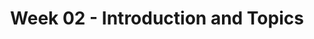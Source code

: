 ---
layout: single_embed_slide
title: "Week 02 - Introduction and Topics"
presentation_id: NyGJzM
canonical_url: /presentations/NyGJzM/
slides:
  - slide_name: ../deck-3507-large-0.jpeg
    slide_thumbnail: ../deck-3507-thumb-0.jpeg
    slide_text: >
      H O W W E S TA R T R E S E A R C H INTRODUCTIONS & TOPICS Broad FUNNEL Specific TEACHER TERM Fall 2019 SOWK 459 Jacob Campbell, LICSW Heritage University

  - slide_name: ../deck-3507-large-1.jpeg
    slide_thumbnail: ../deck-3507-thumb-1.jpeg
    slide_text: >
      AGENDA • Getting started with research methods and ideas for writing • How to determine our research topic • Steps in writing an introduction • Using a rubric to assess the introduction Jacob Campbell, LICSW at Heritage University Fall 2019 SOWK 459 Introductions & Topics

  - slide_name: ../deck-3507-large-2.jpeg
    slide_thumbnail: ../deck-3507-thumb-2.jpeg
    slide_text: >
      YOU MUST BE NEW HERE

  - slide_name: ../deck-3507-large-3.jpeg
    slide_thumbnail: ../deck-3507-thumb-3.jpeg
    slide_text: >
      WHY RESEARCH Part of our everyday lives Competent and ethical practices Better Consumer of Information (DeCarlo, 2018) Jacob Campbell, LICSW at Heritage University Fall 2019 SOWK 459 Introductions & Topics

  - slide_name: ../deck-3507-large-4.jpeg
    slide_thumbnail: ../deck-3507-thumb-4.jpeg
    slide_text: >
      I N A C A D E M I C PA P E R S , Y O U PRETTY MUCH NEED TO CITE EVERYTHING E X C E P T: • Historical overviews • Your own ideas or findings • Conclusions (drawn from previously cited work) • Common knowledge Jacob Campbell, LICSW at Heritage University Fall 2019 SOWK 459 Introductions & Topics

  - slide_name: ../deck-3507-large-5.jpeg
    slide_thumbnail: ../deck-3507-thumb-5.jpeg
    slide_text: >
      Broad FUNNEL Specific Jacob Campbell, LICSW at Heritage University Fall 2019 SOWK 459 Introductions & Topics

  - slide_name: ../deck-3507-large-6.jpeg
    slide_thumbnail: ../deck-3507-thumb-6.jpeg
    slide_text: >
      CRITERIA FOR A GOOD TOPIC Currency: It’s relevant today and is being discussed in the field Controversy: There is some debate about the issue (i.e., not everyone agrees) Verifiability: It’s something that can be documented and/or measured Focus: Not to broad and not too general (Alderman, 2014) Jacob Campbell, LICSW at Heritage University Fall 2019 SOWK 459 Introductions & Topics

  - slide_name: ../deck-3507-large-7.jpeg
    slide_thumbnail: ../deck-3507-thumb-7.jpeg
    slide_text: >
      CHOOSING A TOPIC • Where you will be doing your practicum at • What populations you are most interested in • Social work topics you are interested in Jacob Campbell, LICSW at Heritage University Fall 2019 SOWK 459 Introductions & Topics

  - slide_name: ../deck-3507-large-8.jpeg
    slide_thumbnail: ../deck-3507-thumb-8.jpeg
    slide_text: >
      WRITING THE INTRODUCTION BRIEF DESCRIPTION/DEFINITION/OVERVIEW OF TOPIC Domestic violence refers to any aggressive behavior within the home or between people who reside together. While many people imagine domestic violence as occurring between romantic partners (such as married or cohabitating couples), it can also involve other family members, such as parents and their children. Jacob Campbell, LICSW at Heritage University Fall 2019 SOWK 459 Introductions & Topics

  - slide_name: ../deck-3507-large-9.jpeg
    slide_thumbnail: ../deck-3507-thumb-9.jpeg
    slide_text: >
      WRITING THE INTRODUCTION E X P L A N AT I O N O F P R E V A L E N C E / I M PA C T N AT I O N A L LY, S TAT E W I D E , A N D L O C A L LY Each year, approximately 4.8 million women and 2.9 million men are victims of intimate partner violence (CDC, 2016). Washington State numbers parallel these trends, with 1 in 10 Washingtonians reporting having been a victim of or witness to domestic violence in the past year (Washington State Department of Health, n.d.). In Yakima County, injuries from domestic violence are the third most common reason 18-24 year old women visit the ER (Schillreff, 2017). Jacob Campbell, LICSW at Heritage University Fall 2019 SOWK 459 Introductions & Topics

  - slide_name: ../deck-3507-large-10.jpeg
    slide_thumbnail: ../deck-3507-thumb-10.jpeg
    slide_text: >
      WRITING THE INTRODUCTION S TAT E M E N T O F S I G N I F I C A N C E T H AT A N S W E R S THE QUESTION, WHY SHOULD THE READER CARE? Domestic violence leaves many scars and can cost society greatly. In Yakima County, the costs associated with ER visits alone total over $3 million dollars a year (Schillreff, 2017). However, very little is known about what interventions are most successful with Latino families in our area. This study hopes to fill that knowledge gap. Jacob Campbell, LICSW at Heritage University Fall 2019 SOWK 459 Introductions & Topics

  - slide_name: ../deck-3507-large-11.jpeg
    slide_thumbnail: ../deck-3507-thumb-11.jpeg
    slide_text: >
      STEP 1: DEFINE YOUR GENERAL TOPIC Jacob Campbell, LICSW at Heritage University Fall 2019 SOWK 459 Introductions & Topics

  - slide_name: ../deck-3507-large-12.jpeg
    slide_thumbnail: ../deck-3507-thumb-12.jpeg
    slide_text: >
      DEFINE YOUR TOPIC SUICIDE IS… CHILD ABUSE REFERS TO… DOMESTIC VIOLENCE IS… Native American retention refers to a university’s efforts to keep Native American students enrolled from one year until the next so they can ultimately complete their degrees. Jacob Campbell, LICSW at Heritage University Fall 2019 SOWK 459 Introductions & Topics

  - slide_name: ../deck-3507-large-13.jpeg
    slide_thumbnail: ../deck-3507-thumb-13.jpeg
    slide_text: >
      STEP 2: EXPLAIN HOW BIG THE PROBLEM IS Jacob Campbell, LICSW at Heritage University Fall 2019 SOWK 459 Introductions & Topics

  - slide_name: ../deck-3507-large-14.jpeg
    slide_thumbnail: ../deck-3507-thumb-14.jpeg
    slide_text: >
      EXPLAIN HOW BIG THE PROBLEM IS U S I N G S TAT I S T I C S Nationally… In Washington State… In Tri-Cities… Jacob Campbell, LICSW at Heritage University Fall 2019 SOWK 459 Introductions & Topics

  - slide_name: ../deck-3507-large-15.jpeg
    slide_thumbnail: ../deck-3507-thumb-15.jpeg
    slide_text: >
      EXPLAIN HOW BIG THE P R O B L E M I S U S I N G S TAT I S T I C S EXAMPLE BY JULIE SCHILLREFF Native American students in the United States have the lowest six-year completion rate (41%) of any US ethnic group (NCES, 2016e) and are the least likely to earn a bachelor’s degree in their lifetime (NCES, 2016a). However, Native students in Washington State are out-performing their national peers in terms of college completion. At public universities, for example, 29% of Native students graduate in four years and 53% graduate within six years. At Heritage University, however, the six-year completion rate for Native American students (0%) falls well below state (45%) and national (48%) averages for this population (Chronicle of Higher Education, nd). Jacob Campbell, LICSW at Heritage University Fall 2019 SOWK 459 Introductions & Topics

  - slide_name: ../deck-3507-large-16.jpeg
    slide_thumbnail: ../deck-3507-thumb-16.jpeg
    slide_text: >
      EXPLAIN HOW BIG THE P R O B L E M I S U S I N G S TAT I S T I C S EXAMPLE BY JULIE SCHILLREFF Native American students in the United States have the lowest six-year completion rate (41%) of any US ethnic group (NCES, 2016e) and are the least likely to earn a bachelor’s degree in their lifetime (NCES, 2016a). However, Native students in Washington State are out-performing their national peers in terms of college completion. At public universities, for I NNative T R O D Ustudents C E T O P I Cgraduate N AT I O N A LY example, 29% of inL four years and 53% graduate within six years. At Heritage University, however, the six-year completion rate for Native American students (0%) falls well below state (45%) and national (48%) averages for this population (Chronicle of Higher Education, nd). Jacob Campbell, LICSW at Heritage University Fall 2019 SOWK 459 Introductions & Topics

  - slide_name: ../deck-3507-large-17.jpeg
    slide_thumbnail: ../deck-3507-thumb-17.jpeg
    slide_text: >
      EXPLAIN HOW BIG THE P R O B L E M I S U S I N G S TAT I S T I C S EXAMPLE BY JULIE SCHILLREFF Native American students in the United States have the lowest six-year completion rate (41%) of any US ethnic group (NCES, I N T R O D U C E T O P I C AT 2016e)T Hand are the least likely to earn a bachelor’s degree in E S TAT E L E V E L their lifetime (NCES, 2016a). However, Native students in Washington State are out-performing their national peers in terms of college completion. At public universities, for example, 29% of Native students graduate in four years and 53% graduate within six years. At Heritage University, however, the six-year completion rate for Native American students (0%) falls well below state (45%) and national (48%) averages for this population (Chronicle of Higher Education, nd). Jacob Campbell, LICSW at Heritage University Fall 2019 SOWK 459 Introductions & Topics

  - slide_name: ../deck-3507-large-18.jpeg
    slide_thumbnail: ../deck-3507-thumb-18.jpeg
    slide_text: >
      EXPLAIN HOW BIG THE P R O B L E M I S U S I N G S TAT I S T I C S EXAMPLE BY JULIE SCHILLREFF Native American students in the United States have the lowest six-year completion rate (41%) of any US ethnic group (NCES, 2016e) and are the least likely to earn a bachelor’s degree in NTRODU C E T O P I CNative AT their lifetime (NCES, I2016a). However, students in THE LOCAL LEVEL Washington State are out-performing their national peers in terms of college completion. At public universities, for example, 29% of Native students graduate in four years and 53% graduate within six years. At Heritage University, however, the six-year completion rate for Native American students (0%) falls well below state (45%) and national (48%) averages for this population (Chronicle of Higher Education, nd). Jacob Campbell, LICSW at Heritage University Fall 2019 SOWK 459 Introductions & Topics

  - slide_name: ../deck-3507-large-19.jpeg
    slide_thumbnail: ../deck-3507-thumb-19.jpeg
    slide_text: >
      S T E P 3 : S TAT E Y O U R SPECIFIC TOPIC Jacob Campbell, LICSW at Heritage University Fall 2019 SOWK 459 Introductions & Topics

  - slide_name: ../deck-3507-large-20.jpeg
    slide_thumbnail: ../deck-3507-thumb-20.jpeg
    slide_text: >
      S TAT E Y O U R S P E C I F I C T O P I C I N O N E SENTENCE T H I S S T U D Y W I L L L O O K AT… This study will look at the impact of first-year seminars on Native American student retention at Heritage University. Jacob Campbell, LICSW at Heritage University Fall 2019 SOWK 459 Introductions & Topics

  - slide_name: ../deck-3507-large-21.jpeg
    slide_thumbnail: ../deck-3507-thumb-21.jpeg
    slide_text: >
      STEP 4: EXPLAIN WHY THIS STUDY I S I M P O R TA N T ( S I G N I F I C A N C E ) Jacob Campbell, LICSW at Heritage University Fall 2019 SOWK 459 Introductions & Topics

  - slide_name: ../deck-3507-large-22.jpeg
    slide_thumbnail: ../deck-3507-thumb-22.jpeg
    slide_text: >
      SIGNIFICANCE THIS STUDY IS SIGNIFICANT BECAUSE… This study is significant because it has the potential to increase completion rates among Native American students of Heritage University. Heritage students represent the New Majority—low-income, first generation, Native American and Latino college students—and while they arrive with dreams of completing a degree, most fail to do so. By helping us better understand what factors contribute to Native American retention, we can ensure that more Native American student earn degrees. Jacob Campbell, LICSW at Heritage University Fall 2019 SOWK 459 Introductions & Topics

  - slide_name: ../deck-3507-large-23.jpeg
    slide_thumbnail: ../deck-3507-thumb-23.jpeg
    slide_text: >
      STEP 5: PUT IT ALL TOGETHER Jacob Campbell, LICSW at Heritage University Fall 2019 SOWK 459 Introductions & Topics

  - slide_name: ../deck-3507-large-24.jpeg
    slide_thumbnail: ../deck-3507-thumb-24.jpeg
    slide_text: >
      Native American retention refers to a university’s efforts to keep Native American students enrolled from one year until the next so they can ultimately complete their degrees. Native American students in the United States have the lowest sixyear completion rate (41%) of any US ethnic group (NCES, 2016e) and are the least likely to earn a bachelor’s degree in their lifetime (NCES, 2016a). However, Native students in Washington State are out-performing their national peers in terms of college completion. At public universities, for example, 29% of Native students graduate in four years and 53% graduate within six years. At Heritage University, however, the six-year completion rate for Native American students (0%) falls well below state (45%) and national (48%) averages for this population (Chronicle of Higher Education, nd). This study will look at the impact of first-year seminars on Native American student retention at Heritage University. This study is significant because it has the potential to increase completion rates among Native American students of Heritage University. Heritage students represent the New Majority—low-income, first generation, Native American and Latino college students—and while they arrive with dreams of completing a degree, most fail to do so. By helping us better understand what factors contribute to Native American retention, we can ensure that more Native American student earn degrees. Jacob Campbell, LICSW at Heritage University Fall 2019 SOWK 459 Introductions & Topics

  - slide_name: ../deck-3507-large-25.jpeg
    slide_thumbnail: ../deck-3507-thumb-25.jpeg
    slide_text: >
      S TA R T Y O U R O W N INTRODUCTION P U T T H E P E N T O PA P E R … Jacob Campbell, LICSW at Heritage University Fall 2019 SOWK 459 Introductions & Topics

  - slide_name: ../deck-3507-large-26.jpeg
    slide_thumbnail: ../deck-3507-thumb-26.jpeg
    slide_text: >
      RUBRIC - INTRODUCTION INTRODUCING TOPIC FRAMING TOPIC CONVEYING SIGNIFICANCE OF TOPIC CSWE PRACTICE B E H AV I O R INITIAL EMERGING DEVELOPED H I G H LY DEVELOPED Topic Is Introduced Topic Is Weakly Introduced Topic Is Adequately Introduced Topic Is Clearly Introduced No Attempt At Framing Is Evident Topic Is Framed Either Nationally, At The State Level, Or Locally Topic Is Framed Nationally And/Or At The State Level And Locally Topic Is Framed Nationally, At The State Level, And Locally The Significance Of The Significance Of The Topic Is Weakly The Topic Is Not Conveyed To The Conveyed Reader The SIgnificance Of The Significance Of The Topic Is The Topic Is Clearly Adequately Conveyed To The Conveyed To The Reader Reader A P P LY C R I T I C A L T H I N K I N G T O E N G A G E I N A N A LY S I S O F Q U A N T I TAT I V E A N D Q U A L I TAT I V E RESEARCH METHODS AND RESEARCH FINDINGS. Jacob Campbell, LICSW at Heritage University Fall 2019 SOWK 459 Introductions & Topics

  - slide_name: ../deck-3507-large-27.jpeg
    slide_thumbnail: ../deck-3507-thumb-27.jpeg
    slide_text: >
      Recently, the F.B.I. and other local government agencies have become particularly watchful of international criminal organizations, which drew their origins from domestic street gangs. Two, in particular, have expanded their status toward that of transnational criminal organizations. They are the Eighteenth Street gang (Calle Dieciocho) and the Mara Salvatrucha gang. Both are originally from Los Angeles, California, an area most commonly known as the Pico-Union area. But today, “cliques” (subsets of member gangs) can now be found anywhere between the U.S., Mexico, and Central America (Vigil, 1998, p.92). This expansion has resulted, predominantly because of immigrant deportation, but also due to the gangs’ recruitment policies and drug smuggling activities. The sudden growth of these local street gangs into global networks continues to undermine authorities as to their power and most importantly, the infrastructure within the gangs. The consequences which may result from this power growth lie anywhere between an increase of narcotics trafficking, to the creation of another global terrorist threat. In order to decipher future consequences of these gangs, further analysis must be made as to how they once began. Jacob Campbell, LICSW at Heritage University Fall 2019 SOWK 459 Introductions & Topics

  - slide_name: ../deck-3507-large-28.jpeg
    slide_thumbnail: ../deck-3507-thumb-28.jpeg
    slide_text: >
      Recently, the F.B.I. and other local government agencies have become particularly watchful of international criminal organizations, which drew their origins from domestic street gangs. Two, in particular, have expanded their status toward that of transnational criminal organizations. They are the Eighteenth Street gang (Calle Dieciocho) and the Mara Salvatrucha gang. Both are originally from Los Angeles, California, an area most commonly known as the Pico-Union area. But today, “cliques” (subsets of member gangs) can now be found anywhere between the U.S., Mexico, and Central America (Vigil, 1998, p.92). This expansion has resulted, predominantly because of immigrant deportation, but also due to the gangs’ recruitment policies and drug smuggling activities. The sudden growth of these local street gangs into global networks continues to undermine authorities as to their power and most importantly, the infrastructure within the gangs. The consequences which may result from this power growth lie anywhere between an increase of narcotics trafficking, to the creation of another global terrorist threat. In order to decipher future consequences of these gangs, further analysis must be made as to how they once began. Jacob Campbell, LICSW at Heritage University Fall 2019 SOWK 459 Introductions & Topics

  - slide_name: ../deck-3507-large-29.jpeg
    slide_thumbnail: ../deck-3507-thumb-29.jpeg
    slide_text: >
      RUBRIC - INTRODUCTION INITIAL INTRODUCING Topic Is Introduced TOPIC EMERGING DEVELOPED H I G H LY DEVELOPED Topic Is Weakly Introduced Topic Is Adequately Introduced Topic Is Clearly Introduced Jacob Campbell, LICSW at Heritage University Fall 2019 SOWK 459 Introductions & Topics

  - slide_name: ../deck-3507-large-30.jpeg
    slide_thumbnail: ../deck-3507-thumb-30.jpeg
    slide_text: >
      Recently, the F.B.I. and other local government agencies have become particularly watchful of international criminal organizations, which drew their origins from domestic street gangs. Two, in particular, have expanded their status toward that of transnational criminal organizations. They are the Eighteenth Street gang (Calle Dieciocho) and the Mara Salvatrucha gang. Both are originally from Los Angeles, California, an area most commonly known as the Pico-Union area. But today, “cliques” (subsets of member gangs) can now be found anywhere between the U.S., Mexico, and Central America (Vigil, 1998, p.92). This expansion has resulted, predominantly because of immigrant deportation, but also due to the gangs’ recruitment policies and drug smuggling activities. The sudden growth of these local street gangs into global networks continues to undermine authorities as to their power and most importantly, the infrastructure within the gangs. The consequences which may result from this power growth lie anywhere between an increase of narcotics trafficking, to the creation of another global terrorist threat. In order to decipher future consequences of these gangs, further analysis must be made as to how they once began. Jacob Campbell, LICSW at Heritage University Fall 2019 SOWK 459 Introductions & Topics

  - slide_name: ../deck-3507-large-31.jpeg
    slide_thumbnail: ../deck-3507-thumb-31.jpeg
    slide_text: >
      RUBRIC - INTRODUCTION INITIAL FRAMING TOPIC H I G H LY EMERGING DEVELOPED DEVELOPED Topic Is Framed Topic Is Framed Topic Is Framed No Attempt At Either Nationally And/ Nationally, At Framing Is Nationally, At Or At The State The State Level, Evident The State Level, Level And And Locally Or Locally Locally Jacob Campbell, LICSW at Heritage University Fall 2019 SOWK 459 Introductions & Topics

  - slide_name: ../deck-3507-large-32.jpeg
    slide_thumbnail: ../deck-3507-thumb-32.jpeg
    slide_text: >
      Recently, the F.B.I. and other local government agencies have become particularly watchful of international criminal organizations, which drew their origins from domestic street gangs. Two, in particular, have expanded their status toward that of transnational criminal organizations. They are the Eighteenth Street gang (Calle Dieciocho) and the Mara Salvatrucha gang. Both are originally from Los Angeles, California, an area most commonly known as the Pico-Union area. But today, “cliques” (subsets of member gangs) can now be found anywhere between the U.S., Mexico, and Central America (Vigil, 1998, p.92). This expansion has resulted, predominantly because of immigrant deportation, but also due to the gangs’ recruitment policies and drug smuggling activities. The sudden growth of these local street gangs into global networks continues to undermine authorities as to their power and most importantly, the infrastructure within the gangs. The consequences which may result from this power growth lie anywhere between an increase of narcotics trafficking, to the creation of another global terrorist threat. In order to decipher future consequences of these gangs, further analysis must be made as to how they once began. Jacob Campbell, LICSW at Heritage University Fall 2019 SOWK 459 Introductions & Topics

  - slide_name: ../deck-3507-large-33.jpeg
    slide_thumbnail: ../deck-3507-thumb-33.jpeg
    slide_text: >
      RUBRIC - INTRODUCTION INITIAL H I G H LY EMERGING DEVELOPED DEVELOPED The Significance The SIgnificance The Significance C O N V E Y I N G The Significance Of The Topic Is Of The Topic Is Of The Topic Is S I G N I F I C A N C E Of The Topic Is Weakly Adequately Clearly OF TOPIC Not Conveyed Conveyed To Conveyed To Conveyed To The Reader The Reader The Reader Jacob Campbell, LICSW at Heritage University Fall 2019 SOWK 459 Introductions & Topics

---